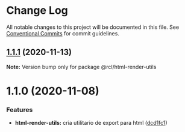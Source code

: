 # Change Log

All notable changes to this project will be documented in this file.
See [Conventional Commits](https://conventionalcommits.org) for commit guidelines.

## [1.1.1](https://github.com/pdrmdrs/react-component-library/compare/@rcl/html-render-utils@1.1.0...@rcl/html-render-utils@1.1.1) (2020-11-13)

**Note:** Version bump only for package @rcl/html-render-utils





# 1.1.0 (2020-11-08)


### Features

* **html-render-utils:** cria utilitario de export para html ([dcd1fc1](https://github.com/pdrmdrs/react-component-library/commit/dcd1fc16ea41fb7486f67eca9a9061e590d7cf46))
